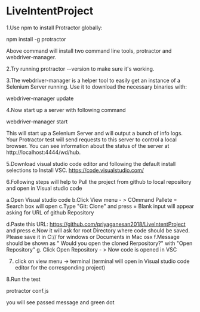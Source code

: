 # LiveIntentProject
1.Use npm to install Protractor globally:

npm install -g protractor

Above command will install two command line tools, protractor and webdriver-manager.



2.Try running protractor --version to make sure it's working.



3.The webdriver-manager is a helper tool to easily get an instance of a Selenium Server running. Use it to download the necessary binaries with:

webdriver-manager update

4.Now start up a server with following command

webdriver-manager start

This will start up a Selenium Server and will output a bunch of info logs. Your Protractor test will send requests to this server to control a local browser. You can see information about the status of the server at http://localhost:4444/wd/hub.


5.Download visual studio code editor and following the default install selections to Install VSC.
https://code.visualstudio.com/


6.Following steps will help to Pull the project from github to local repository and open in Visual studio code

a.Open Visual studio code 
b.Click View menu - > COmmand Pallete = Search box will open
c.Type "Git: Clone" and press <enter>  = Blank input will appear asking for URL of github Repository

d.Paste this URL: https://github.com/priyaganesan2018/LiveIntentProject  and press <enter>
e.Now it will ask for root Directory where code should be saved. Please save it in C:// for windows or Documents in Mac osx
f.Message should be shown as " Would you open the cloned Rerpository?" with "Open Repository"
g. Click Open Repository - > Now code is opened in VSC

7. click on view menu -> terminal (terminal will open in Visual studio code editor for the corresponding project)


8.Run the test

protractor conf.js


you will see passed message and green dot 
